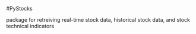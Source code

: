 #PyStocks

package for retreiving real-time stock data, historical stock data, and stock technical indicators

